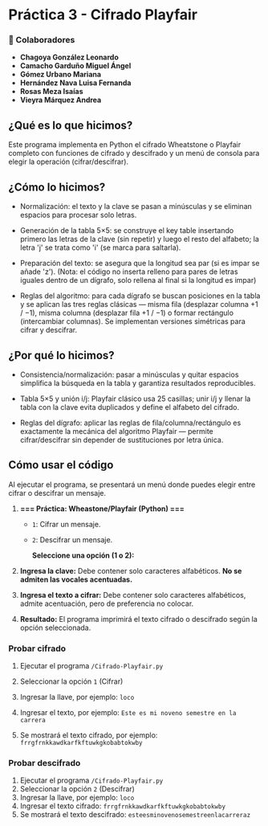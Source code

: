 
# Práctica 3 - Cifrado Playfair

### 👥 Colaboradores

- **Chagoya González Leonardo**
- **Camacho Garduño Miguel Ángel**
- **Gómez Urbano Mariana**
- **Hernández Nava Luisa Fernanda**
- **Rosas Meza Isaías**
- **Vieyra Márquez Andrea**

## ¿Qué es lo que hicimos?

Este programa implementa en Python el cifrado Wheatstone o Playfair completo con funciones de cifrado y descifrado y un menú de consola para elegir la operación (cifrar/descifrar).

## ¿Cómo lo hicimos?

- Normalización: el texto y la clave se pasan a minúsculas y se eliminan espacios para procesar solo letras.

- Generación de la tabla 5×5: se construye el key table insertando primero las letras de la clave (sin repetir) y luego el resto del alfabeto; la letra 'j' se trata como 'i' (se marca para saltarla).

- Preparación del texto: se asegura que la longitud sea par (si es impar se añade 'z'). (Nota: el código no inserta relleno para pares de letras iguales dentro de un dígrafo, solo rellena al final si la longitud es impar)

- Reglas del algoritmo: para cada dígrafo se buscan posiciones en la tabla y se aplican las tres reglas clásicas — misma fila (desplazar columna +1 / −1), misma columna (desplazar fila +1 / −1) o formar rectángulo (intercambiar columnas). Se implementan versiones simétricas para cifrar y descifrar.


## ¿Por qué lo hicimos?

- Consistencia/normalización: pasar a minúsculas y quitar espacios simplifica la búsqueda en la tabla y garantiza resultados reproducibles.

- Tabla 5×5 y unión i/j: Playfair clásico usa 25 casillas; unir i/j y llenar la tabla con la clave evita duplicados y define el alfabeto del cifrado.

- Reglas del dígrafo: aplicar las reglas de fila/columna/rectángulo es exactamente la mecánica del algoritmo Playfair — permite cifrar/descifrar sin depender de sustituciones por letra única.

## Cómo usar el código

Al ejecutar el programa, se presentará un menú donde puedes elegir entre cifrar o descifrar un mensaje.

1. **=== Práctica: Wheastone/Playfair (Python) ===**

   - `1`: Cifrar un mensaje.

   - `2`: Descifrar un mensaje.
  
     **Seleccione una opción (1 o 2):**

2. **Ingresa la clave:** Debe contener solo caracteres alfabéticos. **No se admiten las vocales acentuadas.**
3. **Ingresa el texto a cifrar:** Debe contener solo caracteres alfabéticos, admite acentuación, pero de preferencia no colocar.
4. **Resultado:** El programa imprimirá el texto cifrado o descifrado según la opción seleccionada.

### **Probar cifrado**

1. Ejecutar el programa `/Cifrado-Playfair.py`

2. Seleccionar la opción `1` (Cifrar)

3. Ingresar la llave, por ejemplo: `loco`

4. Ingresar el texto, por ejemplo: `Este es mi noveno semestre en la carrera`

5. Se mostrará el texto cifrado, por ejemplo: `frrgfrnkkawdkarfkftuwkgkobabtokwby`

### **Probar descifrado**

1. Ejecutar el programa `/Cifrado-Playfair.py`
2. Seleccionar la opción `2` (Descifrar)
3. Ingresar la llave, por ejemplo: `loco`
4. Ingresar el texto cifrado: `frrgfrnkkawdkarfkftuwkgkobabtokwby`
5. Se mostrará el texto descifrado: `esteesminovenosemestreenlacarreraz`
